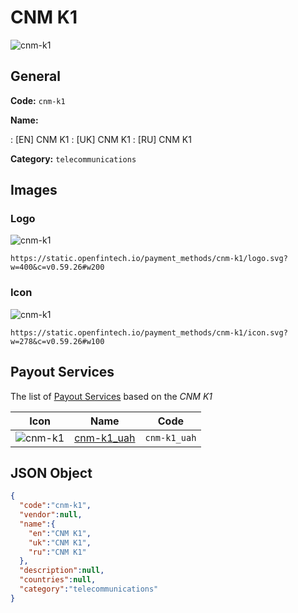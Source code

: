 
# CNM K1 
![cnm-k1](https://static.openfintech.io/payment_methods/cnm-k1/logo.svg?w=400&c=v0.59.26#w200)  

## General 
**Code:** `cnm-k1` 
 
**Name:** 
 
:	[EN] CNM K1 
:	[UK] CNM K1 
:	[RU] CNM K1 
 
**Category:** `telecommunications` 
 

## Images 

### Logo 
![cnm-k1](https://static.openfintech.io/payment_methods/cnm-k1/logo.svg?w=400&c=v0.59.26#w200)  

```
https://static.openfintech.io/payment_methods/cnm-k1/logo.svg?w=400&c=v0.59.26#w200
```  

### Icon 
![cnm-k1](https://static.openfintech.io/payment_methods/cnm-k1/icon.svg?w=278&c=v0.59.26#w100)  

```
https://static.openfintech.io/payment_methods/cnm-k1/icon.svg?w=278&c=v0.59.26#w100
```  

## Payout Services 
 
The list of [Payout Services](/payout-services/) based on the _CNM K1_ 

|Icon|Name|Code| 
|:---:|:---:|:---:| 
|![cnm-k1](https://static.openfintech.io/payout_methods/cnm-k1/icon.png?w=278&c=v0.59.26#w40) |[cnm-k1_uah](/payout-services/cnm-k1_uah/)|`cnm-k1_uah`| 
 

## JSON Object 

```json
{
  "code":"cnm-k1",
  "vendor":null,
  "name":{
    "en":"CNM K1",
    "uk":"CNM K1",
    "ru":"CNM K1"
  },
  "description":null,
  "countries":null,
  "category":"telecommunications"
}
```  
